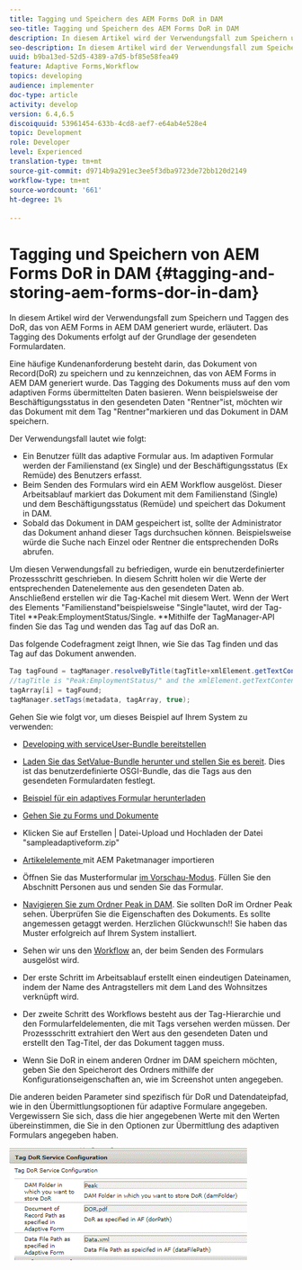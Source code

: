 ```yaml
---
title: Tagging und Speichern des AEM Forms DoR in DAM
seo-title: Tagging und Speichern des AEM Forms DoR in DAM
description: In diesem Artikel wird der Verwendungsfall zum Speichern und Taggen des DoR, das von AEM Forms in AEM DAM generiert wurde, erläutert. Das Tagging des Dokuments erfolgt auf der Grundlage der gesendeten Formulardaten.
seo-description: In diesem Artikel wird der Verwendungsfall zum Speichern und Taggen des DoR, das von AEM Forms in AEM DAM generiert wurde, erläutert. Das Tagging des Dokuments erfolgt auf der Grundlage der gesendeten Formulardaten.
uuid: b9ba13ed-52d5-4389-a7d5-bf85e58fea49
feature: Adaptive Forms,Workflow
topics: developing
audience: implementer
doc-type: article
activity: develop
version: 6.4,6.5
discoiquuid: 53961454-633b-4cd8-aef7-e64ab4e528e4
topic: Development
role: Developer
level: Experienced
translation-type: tm+mt
source-git-commit: d9714b9a291ec3ee5f3dba9723de72bb120d2149
workflow-type: tm+mt
source-wordcount: '661'
ht-degree: 1%

---
```



# Tagging und Speichern von AEM Forms DoR in DAM {#tagging-and-storing-aem-forms-dor-in-dam}

In diesem Artikel wird der Verwendungsfall zum Speichern und Taggen des DoR, das von AEM Forms in AEM DAM generiert wurde, erläutert. Das Tagging des Dokuments erfolgt auf der Grundlage der gesendeten Formulardaten.

Eine häufige Kundenanforderung besteht darin, das Dokument von Record(DoR) zu speichern und zu kennzeichnen, das von AEM Forms in AEM DAM generiert wurde. Das Tagging des Dokuments muss auf den vom adaptiven Forms übermittelten Daten basieren. Wenn beispielsweise der Beschäftigungsstatus in den gesendeten Daten &quot;Rentner&quot;ist, möchten wir das Dokument mit dem Tag &quot;Rentner&quot;markieren und das Dokument in DAM speichern.

Der Verwendungsfall lautet wie folgt:

* Ein Benutzer füllt das adaptive Formular aus. Im adaptiven Formular werden der Familienstand (ex Single) und der Beschäftigungsstatus (Ex Remüde) des Benutzers erfasst.
* Beim Senden des Formulars wird ein AEM Workflow ausgelöst. Dieser Arbeitsablauf markiert das Dokument mit dem Familienstand (Single) und dem Beschäftigungsstatus (Remüde) und speichert das Dokument in DAM.
* Sobald das Dokument in DAM gespeichert ist, sollte der Administrator das Dokument anhand dieser Tags durchsuchen können. Beispielsweise würde die Suche nach Einzel oder Rentner die entsprechenden DoRs abrufen.

Um diesen Verwendungsfall zu befriedigen, wurde ein benutzerdefinierter Prozessschritt geschrieben. In diesem Schritt holen wir die Werte der entsprechenden Datenelemente aus den gesendeten Daten ab. Anschließend erstellen wir die Tag-Kachel mit diesem Wert. Wenn der Wert des Elements &quot;Familienstand&quot;beispielsweise &quot;Single&quot;lautet, wird der Tag-Titel **Peak:EmploymentStatus/Single. **Mithilfe der TagManager-API finden Sie das Tag und wenden das Tag auf das DoR an.

Das folgende Codefragment zeigt Ihnen, wie Sie das Tag finden und das Tag auf das Dokument anwenden.

```java
Tag tagFound = tagManager.resolveByTitle(tagTitle+xmlElement.getTextContent());
//tagTitle is "Peak:EmploymentStatus/" and the xmlElement.getTextContent() will return the value Single. So the tag title becomes Peak:EmploymentStatus/Single. Once the tag is found we put the tag in array and apply the tags to the resource as shown below
tagArray[i] = tagFound;
tagManager.setTags(metadata, tagArray, true);
```

Gehen Sie wie folgt vor, um dieses Beispiel auf Ihrem System zu verwenden:
* [Developing with serviceUser-Bundle bereitstellen](/help/forms/assets/common-osgi-bundles/DevelopingWithServiceUser.jar)

* [Laden Sie das SetValue-Bundle herunter und stellen Sie es bereit](/help/forms/assets/common-osgi-bundles/SetValueApp.core-1.0-SNAPSHOT.jar). Dies ist das benutzerdefinierte OSGI-Bundle, das die Tags aus den gesendeten Formulardaten festlegt.

* [Beispiel für ein adaptives Formular herunterladen](assets/tag-and-store-in-dam-assets.zip)

* [Gehen Sie zu Forms und Dokumente](http://localhost:4502/aem/forms.html/content/dam/formsanddocuments)

* Klicken Sie auf Erstellen | Datei-Upload und Hochladen der Datei &quot;sampleadaptiveform.zip&quot;

* [Artikelelemente ](assets/tag-and-store-in-dam-assets.zip) mit AEM Paketmanager importieren
* Öffnen Sie das Musterformular [im Vorschau-Modus](http://localhost:4502/content/dam/formsanddocuments/summit/peakform/jcr:content?wcmmode=disabled). Füllen Sie den Abschnitt Personen aus und senden Sie das Formular.
* [Navigieren Sie zum Ordner Peak in DAM](http://localhost:4502/assets.html/content/dam/Peak). Sie sollten DoR im Ordner Peak sehen. Überprüfen Sie die Eigenschaften des Dokuments. Es sollte angemessen getaggt werden.
Herzlichen Glückwunsch!! Sie haben das Muster erfolgreich auf Ihrem System installiert.

* Sehen wir uns den [Workflow](http://localhost:4502/editor.html/conf/global/settings/workflow/models/TagAndStoreDoRinDAM.html) an, der beim Senden des Formulars ausgelöst wird.
* Der erste Schritt im Arbeitsablauf erstellt einen eindeutigen Dateinamen, indem der Name des Antragstellers mit dem Land des Wohnsitzes verknüpft wird.
* Der zweite Schritt des Workflows besteht aus der Tag-Hierarchie und den Formularfeldelementen, die mit Tags versehen werden müssen. Der Prozessschritt extrahiert den Wert aus den gesendeten Daten und erstellt den Tag-Titel, der das Dokument taggen muss.
* Wenn Sie DoR in einem anderen Ordner im DAM speichern möchten, geben Sie den Speicherort des Ordners mithilfe der Konfigurationseigenschaften an, wie im Screenshot unten angegeben.

Die anderen beiden Parameter sind spezifisch für DoR und Datendateipfad, wie in den Übermittlungsoptionen für adaptive Formulare angegeben. Vergewissern Sie sich, dass die hier angegebenen Werte mit den Werten übereinstimmen, die Sie in den Optionen zur Übermittlung des adaptiven Formulars angegeben haben.

![Tag Dor](assets/tag_dor_service_configuration.gif)

